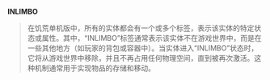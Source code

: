 **INLIMBO**
> 在饥荒单机版中，所有的实体都会有一个或多个标签，表示该实体的特定状态或属性。其中，“INLIMBO”标签通常表示该实体不在游戏世界中，而是在一些其他地方（如玩家的背包或容器中）。当实体进入“INLIMBO”状态时，它将从游戏世界中移除，并且不再占用任何物理空间，直到被再次激活。这种机制通常用于实现物品的存储和移动。
